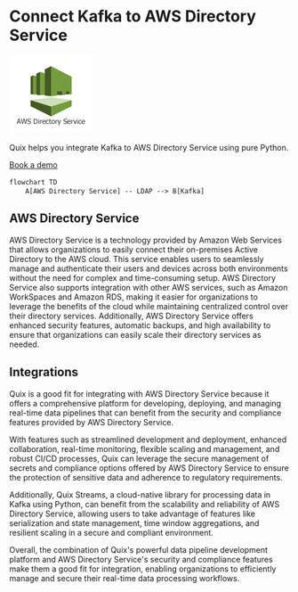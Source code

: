 # Connect Kafka to AWS Directory Service

![](./images/logo_1.jpg)

Quix helps you integrate Kafka to AWS Directory Service using pure Python.

<div>
<a class="md-button md-button--primary" href="https://share.hsforms.com/1iW0TmZzKQMChk0lxd_tGiw4yjw2?__hstc=175542013.2303933fbd746c0ac86d9ccbe9bc9100.1728383268831.1729603416735.1729620918855.31&__hssc=175542013.1.1729620918855&__hsfp=2132701734" target="_blank" style="margin-right:.5rem;">Book a demo</a>
<br/>
</div>

```mermaid
flowchart TD
    A[AWS Directory Service] -- LDAP --> B[Kafka]
```

## AWS Directory Service

AWS Directory Service is a technology provided by Amazon Web Services that allows organizations to easily connect their on-premises Active Directory to the AWS cloud. This service enables users to seamlessly manage and authenticate their users and devices across both environments without the need for complex and time-consuming setup. AWS Directory Service also supports integration with other AWS services, such as Amazon WorkSpaces and Amazon RDS, making it easier for organizations to leverage the benefits of the cloud while maintaining centralized control over their directory services. Additionally, AWS Directory Service offers enhanced security features, automatic backups, and high availability to ensure that organizations can easily scale their directory services as needed.

## Integrations

Quix is a good fit for integrating with AWS Directory Service because it offers a comprehensive platform for developing, deploying, and managing real-time data pipelines that can benefit from the security and compliance features provided by AWS Directory Service. 

With features such as streamlined development and deployment, enhanced collaboration, real-time monitoring, flexible scaling and management, and robust CI/CD processes, Quix can leverage the secure management of secrets and compliance options offered by AWS Directory Service to ensure the protection of sensitive data and adherence to regulatory requirements. 

Additionally, Quix Streams, a cloud-native library for processing data in Kafka using Python, can benefit from the scalability and reliability of AWS Directory Service, allowing users to take advantage of features like serialization and state management, time window aggregations, and resilient scaling in a secure and compliant environment. 

Overall, the combination of Quix's powerful data pipeline development platform and AWS Directory Service's security and compliance features make them a good fit for integration, enabling organizations to efficiently manage and secure their real-time data processing workflows.

